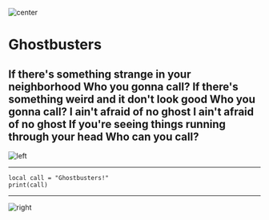 ![center](https://i.giphy.com/media/v1.Y2lkPTc5MGI3NjExNnlocWl3ZjU2OTExbnRuM2t2cm9pbGR3ZnhnZDF6NzB6NjlhMGs3YyZlcD12MV9pbnRlcm5hbF9naWZfYnlfaWQmY3Q9Zw/7Hwp5jP0FtgAw/giphy.gif)

# Ghostbusters
If there's something strange in your neighborhood
Who you gonna call?
If there's something weird and it don't look good
Who you gonna call?
I ain't afraid of no ghost
I ain't afraid of no ghost
If you're seeing things running through your head
Who can you call?
---

![left](https://i.giphy.com/media/v1.Y2lkPTc5MGI3NjExMzFxcDhmbW42Zjh6Mmd2eGxzazh2ejJjMHltcXo2NGE4M2tpZmxzbiZlcD12MV9pbnRlcm5hbF9naWZfYnlfaWQmY3Q9cw/MxYQrB9jeGzza/giphy.gif)

---
```
local call = "Ghostbusters!"
print(call)
```
---

![right](https://i.giphy.com/media/v1.Y2lkPTc5MGI3NjExYm9ubXNpbTl3dmk4djViY3Z3N3N6aHI3amJueGU1Zng2MWx2bXl5NCZlcD12MV9pbnRlcm5hbF9naWZfYnlfaWQmY3Q9cw/IF2PTnnBOUK5i/giphy.gif)
